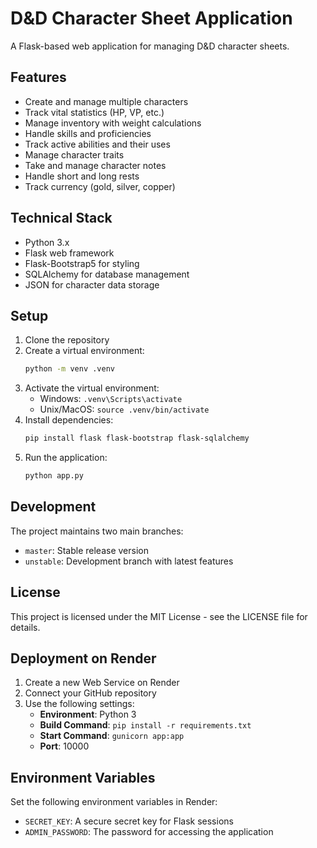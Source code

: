 # D&D Character Sheet Application

A Flask-based web application for managing D&D character sheets.

## Features

- Create and manage multiple characters
- Track vital statistics (HP, VP, etc.)
- Manage inventory with weight calculations
- Handle skills and proficiencies
- Track active abilities and their uses
- Manage character traits
- Take and manage character notes
- Handle short and long rests
- Track currency (gold, silver, copper)

## Technical Stack

- Python 3.x
- Flask web framework
- Flask-Bootstrap5 for styling
- SQLAlchemy for database management
- JSON for character data storage

## Setup

1. Clone the repository
2. Create a virtual environment:
   ```bash
   python -m venv .venv
   ```
3. Activate the virtual environment:
   - Windows: `.venv\Scripts\activate`
   - Unix/MacOS: `source .venv/bin/activate`
4. Install dependencies:
   ```bash
   pip install flask flask-bootstrap flask-sqlalchemy
   ```
5. Run the application:
   ```bash
   python app.py
   ```

## Development

The project maintains two main branches:
- `master`: Stable release version
- `unstable`: Development branch with latest features

## License

This project is licensed under the MIT License - see the LICENSE file for details.

## Deployment on Render

1. Create a new Web Service on Render
2. Connect your GitHub repository
3. Use the following settings:
   - **Environment**: Python 3
   - **Build Command**: `pip install -r requirements.txt`
   - **Start Command**: `gunicorn app:app`
   - **Port**: 10000

## Environment Variables

Set the following environment variables in Render:
- `SECRET_KEY`: A secure secret key for Flask sessions
- `ADMIN_PASSWORD`: The password for accessing the application 
